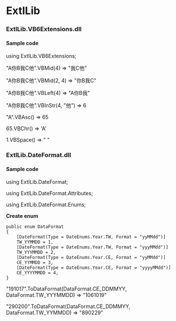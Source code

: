# ExtlLib

<H3>ExtlLib.VB6Extensions.dll</H3>

<H4>Sample code</H4>
<p>using ExtlLib.VB6Extensions;</p>

<p>"A你B我C他".VBMid(4) => "我C他"</p>

<p>"A你B我C他".VBMid(2, 4) => "你B我C"</p>

<p>"A你B我C他".VBLeft(4) => "A你B我"</p>

<p>"A你B我C他".VBInStr(4, "他") => 6</p>

<p>"A".VBAsc() => 65</p>

<p>65.VBChr() => 'A'</p>

<p>1.VBSpace() => " "</p>

<H3>ExtlLib.DateFormat.dll</H3>

<H4>Sample code</H4>
<p>using ExtlLib.DateFormat;</p>
<p>using ExtlLib.DateFormat.Attributes;</p>
<p>using ExtlLib.DateFormat.Enums;</p>
<p><B>Create enum</B></p>

    public enum DataFormat
    {
        [DateFormat(Type = DateEnums.Year.TW, Format = "yyMMdd")]
        TW_YYMMDD = 1,
        [DateFormat(Type = DateEnums.Year.TW, Format = "yyyMMdd")]
        TW_YYYMMDD = 2,
        [DateFormat(Type = DateEnums.Year.CE, Format = "yyMMdd")]
        CE_YYMMDD = 3,
        [DateFormat(Type = DateEnums.Year.CE, Format = "yyyyMMdd")]
        CE_YYYYMMDD = 4,
    }
    
<p>"191017".ToDataFormat<DataFormat>(DataFormat.CE_DDMMYY, DataFormat.TW_YYYMMDD) => "1061019"</p>
<p>"290200".ToDataFormat<DataFormat>(DataFormat.CE_DDMMYY, DataFormat.TW_YYMMDD) => "890229"</p>
